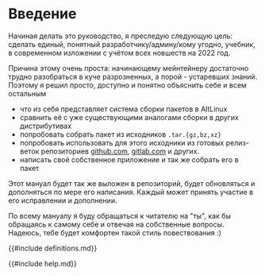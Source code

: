 # Введение
Начиная делать это руководство, я преследую следующую цель: сделать единый, понятный разработчику/админу/кому угодно, учебник, в современном изложении с учётом всех новшеств на 2022 год.

Причина этому очень проста: начинающему мейнтейнеру достаточно трудно разобраться в куче разрозненных, а порой - устаревших знаний. 
Поэтому я решил просто, доступно и понятно объяснить себе и всем остальным
- что из себя представляет система сборки пакетов в AltLinux
- сравнить её с уже существующими аналогами сборки в других дистрибутивах
- попробовать собрать пакет из исходников `.tar.{gz,bz,xz}`
- попробовать использовать для этого исходники из готовых релиз-веток репозиториев [github.com](https://github.com), [gitlab.com](https://gitlab.com) и других.
- написать своё собственное приложение и так же собрать его в пакет

Этот мануал будет так же выложен в репозиторий, будет обновляться и дополняться по мере его написания.
Каждый может принять участие в его исправлении и дополнении.

По всему мануалу я буду обращаться к читателю на "ты", как бы обращаясь к самому себе и отвечая на собственные вопросы. Надеюсь, тебе будет комфортен такой стиль повествования :)

<!-- Используемые обозначения -->
{{#include definitions.md}}

<!-- Могу ли я помочь тебе с этим мануалом? -->
{{#include help.md}}
